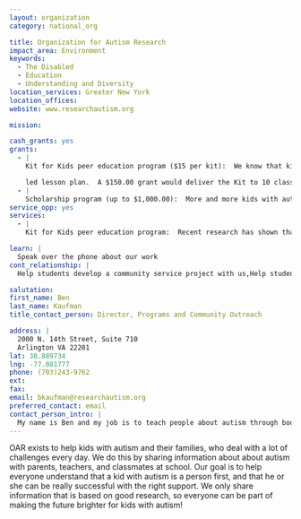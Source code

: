 ```yaml
---
layout: organization
category: national_org

title: Organization for Autism Research
impact_area: Environment
keywords: 
  - The Disabled
  - Education
  - Understanding and Diversity
location_services: Greater New York
location_offices: 
website: www.researchautism.org

mission: 

cash_grants: yes
grants: 
  - |
    Kit for Kids peer education program ($15 per kit):  We know that kids with autism and other special needs are bullied three times more often than their peers at school.  This program helps students learn about their classmates with autism, in an effort to build more accepting and understanding school communities. Each kit includes 20 "What's up with Nick?" booklet, a poster, and a student-

    led lesson plan.  A $150.00 grant would deliver the Kit to 10 classrooms and help at least 200 students learn about autism.
  - |
    Scholarship program (up to $1,000.00):  More and more kids with autism go to college or vocational school after high school.  OAR offers one-year scholarships of $3,000.00 each.  A grant of $1,000.00 would support one-third of a college scholarship for someone with autism.
service_opp: yes
services: 
  - |
    Kit for Kids peer education program:  Recent research has shown that students with autism are three times more likely to be bullied at school, mainly because they seem "different" than everyone else.  The Kit for Kids provides tools (easy-to-read picture booklets, colorful classroom poster, student-led lesson plan) to help raise awareness and understanding of autism among students in elementary and middle school.  Students who want to help can request permission from their teachers to give an age-appropriate presentation about autism, using materials from the Kit for Kids.

learn: |
  Speak over the phone about our work
cont_relationship: |
  Help students develop a community service project with us,Help students tell local newspapers and media about their grant and/or project with us

salutation: 
first_name: Ben
last_name: Kaufman
title_contact_person: Director, Programs and Community Outreach

address: |
  2000 N. 14th Street, Suite 710  
  Arlington VA 22201
lat: 38.889734
lng: -77.081777
phone: (703)243-9762
ext: 
fax: 
email: bkaufman@researchautism.org
preferred_contact: email
contact_person_intro: |
  My name is Ben and my job is to teach people about autism through books, videos, and the internet.  I make sure that students, parents, and teachers know where to get the best information possible about how to support their family members and friends with autism.  I love working at OAR because we use the power of education to help people with autism every day!
---
```

OAR exists to help kids with autism and their families, who deal with a lot of challenges every day.  We do this by sharing information about about autism with parents, teachers, and classmates at school.  Our goal is to help everyone understand that a kid with autism is a person first, and that he or she can be really successful with the right support.  We only share information that is based on good research, so everyone can be part of making the future brighter for kids with autism!